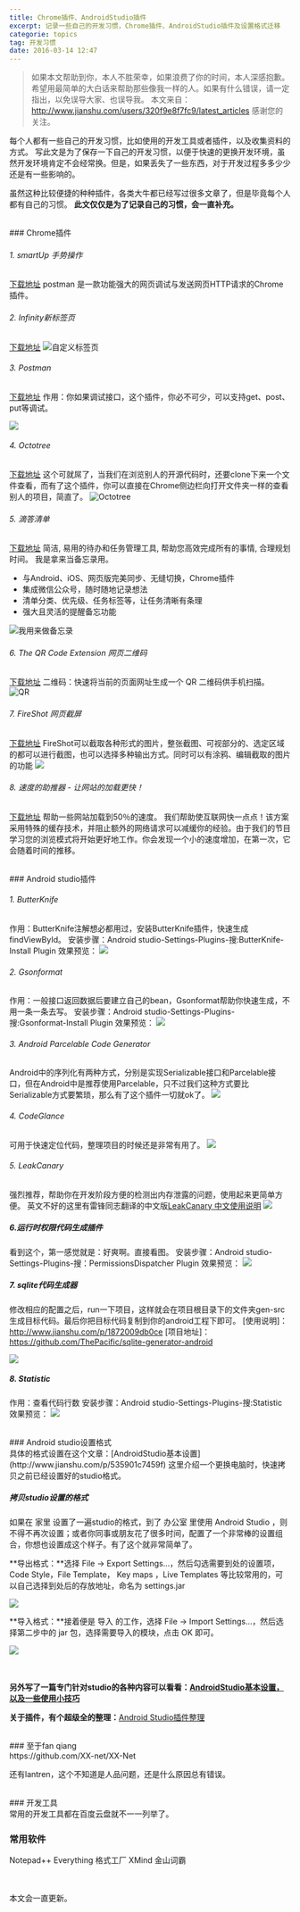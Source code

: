```yaml
---
title: Chrome插件、AndroidStudio插件
excerpt: 记录一些自己的开发习惯，Chrome插件、AndroidStudio插件及设置格式迁移
categorie: topics
tag: 开发习惯  
date: 2016-03-14 12:47
---
```


> 如果本文帮助到你，本人不胜荣幸，如果浪费了你的时间，本人深感抱歉。
希望用最简单的大白话来帮助那些像我一样的人。如果有什么错误，请一定指出，以免误导大家、也误导我。
本文来自：http://www.jianshu.com/users/320f9e8f7fc9/latest_articles
感谢您的关注。

每个人都有一些自己的开发习惯，比如使用的开发工具或者插件，以及收集资料的方式。
写此文是为了保存一下自己的开发习惯，以便于快速的更换开发环境，虽然开发环境肯定不会经常换。但是，如果丢失了一些东西，对于开发过程多多少少还是有一些影响的。

虽然这种比较便捷的种种插件，各类大牛都已经写过很多文章了，但是毕竟每个人都有自己的习惯。
**此文仅仅是为了记录自己的习惯，会一直补充。**

<br />
### Chrome插件
<br />

###### 1. smartUp 手势操作
[下载地址](https://chrome.google.com/webstore/detail/smartup-gestures/bgjfekefhjemchdeigphccilhncnjldn)
postman 是一款功能强大的网页调试与发送网页HTTP请求的Chrome插件。

###### 2. Infinity新标签页
[下载地址](http://jump.bdimg.com/safecheck/index?url=rN3wPs8te/p/vC6mDyEWQOjOGBlEI7HIUq0kLePrt8r4g2bhAEgXr7AqYDKJmj/TPLkwQkMKavIzAbJcPzsg76afcdN5wvW85URrCWJlU86X7dX00MYdzptg331Fd2WMgC8DKvgAA1vJCfPzklQqZwPEC2c8XAWRA8PSaXvFWlymyABab+pw0wFfWYvX8JLs5ZZNxD/5UJ0Y4RUd/1Bd4bP7HgHw2AQWssf7X8a5S8sommMZcio1JXY9qHh6BM0y)
![自定义标签页](http://upload-images.jianshu.io/upload_images/1689895-73964cd0a87c9706.png?imageMogr2/auto-orient/strip%7CimageView2/2/w/1240)

###### 3. Postman
[下载地址](https://chrome.google.com/webstore/detail/postman/fhbjgbiflinjbdggehcddcbncdddomop)
作用：你如果调试接口，这个插件，你必不可少，可以支持get、post、put等调试。

![](http://upload-images.jianshu.io/upload_images/1689895-4694b66ba774246a.png?imageMogr2/auto-orient/strip%7CimageView2/2/w/1240)

###### 4. Octotree
[下载地址](https://github.com/buunguyen/octotree)
这个可就屌了，当我们在浏览别人的开源代码时，还要clone下来一个文件查看，而有了这个插件，你可以直接在Chrome侧边栏向打开文件夹一样的查看别人的项目，简直了。
![Octotree](http://upload-images.jianshu.io/upload_images/1689895-9837c00620264b4e.png?imageMogr2/auto-orient/strip%7CimageView2/2/w/1240)

###### 5. 滴答清单
[下载地址](https://chrome.google.com/webstore/detail/ticktick-todo-task-list/diankknpkndanachmlckaikddgcehkod)
简洁, 易用的待办和任务管理工具, 帮助您高效完成所有的事情, 合理规划时间。
我是拿来当备忘录用。
- 与Android、iOS、网页版完美同步、无缝切换，Chrome插件
- 集成微信公众号，随时随地记录想法
- 清单分类、优先级、任务标签等，让任务清晰有条理
- 强大且灵活的提醒备忘功能

![我用来做备忘录](http://upload-images.jianshu.io/upload_images/1689895-7fdc8ceab77e2304.png?imageMogr2/auto-orient/strip%7CimageView2/2/w/1240)

###### 6. The QR Code Extension 网页二维码
[下载地址](https://chrome.google.com/webstore/detail/the-qr-code-extension/oijdcdmnjjgnnhgljmhkjlablaejfeeb?hl=zh-CN)
二维码：快速将当前的页面网址生成一个 QR 二维码供手机扫描。
![QR](http://upload-images.jianshu.io/upload_images/1689895-285ab29c6af34a79.png?imageMogr2/auto-orient/strip%7CimageView2/2/w/1240)

###### 7. FireShot 网页截屏
[下载地址](http://www.chromedownloads.net/extensions/473.html)
FireShot可以截取各种形式的图片，整张截图、可视部分的、选定区域的都可以进行截图，也可以选择多种输出方式。同时可以有涂鸦、编辑截取的图片的功能
![](http://upload-images.jianshu.io/upload_images/1689895-7363f234910be179.png?imageMogr2/auto-orient/strip%7CimageView2/2/w/1240)

###### 8. 速度的助推器 - 让网站的加载更快！
[下载地址](http://chromecj.com/productivity/2016-06/720/download.html)
帮助一些网站加载到50％的速度。
我们帮助使互联网快一点点！该方案采用特殊的缓存技术，并阻止额外的网络请求可以减缓你的经验。由于我们的节目学习您的浏览模式将开始更好地工作。你会发现一个小的速度增加，在第一次，它会随着时间的推移。
[](http://chromecj.com/Content/kindeditor/attached/image/20160626/20160626221830_5156.png)

<br />
### Android studio插件
<br />

###### 1. ButterKnife
作用：ButterKnife注解想必都用过，安装ButterKnife插件，快速生成findViewById。
安装步骤：Android studio-Settings-Plugins-搜:ButterKnife-Install Plugin
效果预览：
[![](http://upload-images.jianshu.io/upload_images/1689895-4561d44e979ac9d7.gif?imageMogr2/auto-orient/strip)](http://7q5c2h.com1.z0.glb.clouddn.com/MyCodeHobby5.gif)

###### 2. Gsonformat
作用：一般接口返回数据后要建立自己的bean，Gsonformat帮助你快速生成，不用一条一条去写。
安装步骤：Android studio-Settings-Plugins-搜:Gsonformat-Install Plugin
效果预览：
[![](http://upload-images.jianshu.io/upload_images/1689895-52da9781e1ec3607.gif?imageMogr2/auto-orient/strip)](http://7q5c2h.com1.z0.glb.clouddn.com/MyCodeHobby6.gif)

###### 3. Android Parcelable Code Generator
Android中的序列化有两种方式，分别是实现Serializable接口和Parcelable接口，但在Android中是推荐使用Parcelable，只不过我们这种方式要比Serializable方式要繁琐，那么有了这个插件一切就ok了。
![](http://upload-images.jianshu.io/upload_images/1689895-48e464c33626e3a5.png?imageMogr2/auto-orient/strip%7CimageView2/2/w/1240)

###### 4. CodeGlance
可用于快速定位代码，整理项目的时候还是非常有用了。
![](http://upload-images.jianshu.io/upload_images/1689895-0f440ccfff488eeb.gif?imageMogr2/auto-orient/strip)

###### 5. LeakCanary
强烈推荐，帮助你在开发阶段方便的检测出内存泄露的问题，使用起来更简单方便。
英文不好的这里有雷锋同志翻译的中文版[LeakCanary 中文使用说明](http://www.liaohuqiu.net/cn/posts/leak-canary-read-me/)
![](http://upload-images.jianshu.io/upload_images/1689895-c6ea6e5306bcabd4.png?imageMogr2/auto-orient/strip%7CimageView2/2/w/1240)

##### 6.运行时权限代码生成插件
看到这个，第一感觉就是：好爽啊。直接看图。
安装步骤：Android studio-Settings-Plugins-搜：PermissionsDispatcher Plugin
效果预览：
![](http://upload-images.jianshu.io/upload_images/1689895-ab2507cc119c31bd?imageMogr2/auto-orient/strip)

##### 7. sqlite代码生成器
修改相应的配置之后，run一下项目，这样就会在项目根目录下的文件夹gen-src生成目标代码。最后你把目标代码复制到你的android工程下即可。
[使用说明]：http://www.jianshu.com/p/1872009db0ce
[项目地址]：https://github.com/ThePacific/sqlite-generator-android

![](http://upload-images.jianshu.io/upload_images/1689895-14d3115911682edf.png?imageMogr2/auto-orient/strip%7CimageView2/2/w/1240)

##### 8. Statistic
作用：查看代码行数
安装步骤：Android studio-Settings-Plugins-搜:Statistic
效果预览：
![](http://upload-images.jianshu.io/upload_images/1689895-1c7b15fcc67d8f2a.png?imageMogr2/auto-orient/strip%7CimageView2/2/w/1240)


<br />
### Android studio设置格式
<br />
具体的格式设置在这个文章：[AndroidStudio基本设置](http://www.jianshu.com/p/535901c7459f)
这里介绍一个更换电脑时，快速拷贝之前已经设置好的studio格式。

#####  拷贝studio设置的格式
如果在 家里 设置了一遍studio的格式，到了 办公室 里使用 Android Studio ，则不得不再次设置；或者你同事或朋友花了很多时间，配置了一个非常棒的设置组合，你想也设置成这个样子。有了这个就非常简单了。

**导出格式：**选择 File -> Export Settings...，然后勾选需要到处的设置项，Code Style，File Template， Key maps ，Live Templates 等比较常用的，可以自己选择到处后的存放地址，命名为 settings.jar

![](http://upload-images.jianshu.io/upload_images/1689895-ae6b01a6869c0f65.png?imageMogr2/auto-orient/strip%7CimageView2/2/w/1240)

**导入格式：**接着便是 导入 的工作，选择 File -> Import Settings...，然后选择第二步中的 jar 包，选择需要导入的模块，点击 OK 即可。

![](http://upload-images.jianshu.io/upload_images/1689895-a8d1098d3edbbfaa.png?imageMogr2/auto-orient/strip%7CimageView2/2/w/1240)

<br /><br />
**另外写了一篇专门针对studio的各种内容可以看看：[AndroidStudio基本设置，以及一些使用小技巧](http://www.jianshu.com/p/535901c7459f)**

**关于插件，有个超级全的整理：**[Android Studio插件整理](http://mp.weixin.qq.com/s?__biz=MzI3MDE0NzYwNA==&mid=2651433634&idx=1&sn=e5f65d8a0a2b85f7c22d8ccd4cf96a39&scene=23&srcid=0721vQcDls3Ak34dZY1y3h7o#rd)

<br />
### 至于fan qiang
<br />
https://github.com/XX-net/XX-Net

还有lantren，这个不知道是人品问题，还是什么原因总有错误。

<br />
### 开发工具
<br />
常用的开发工具都在百度云盘就不一一列举了。

### 常用软件
Notepad++
Everything
格式工厂
XMind
金山词霸


<br /><br />
本文会一直更新。